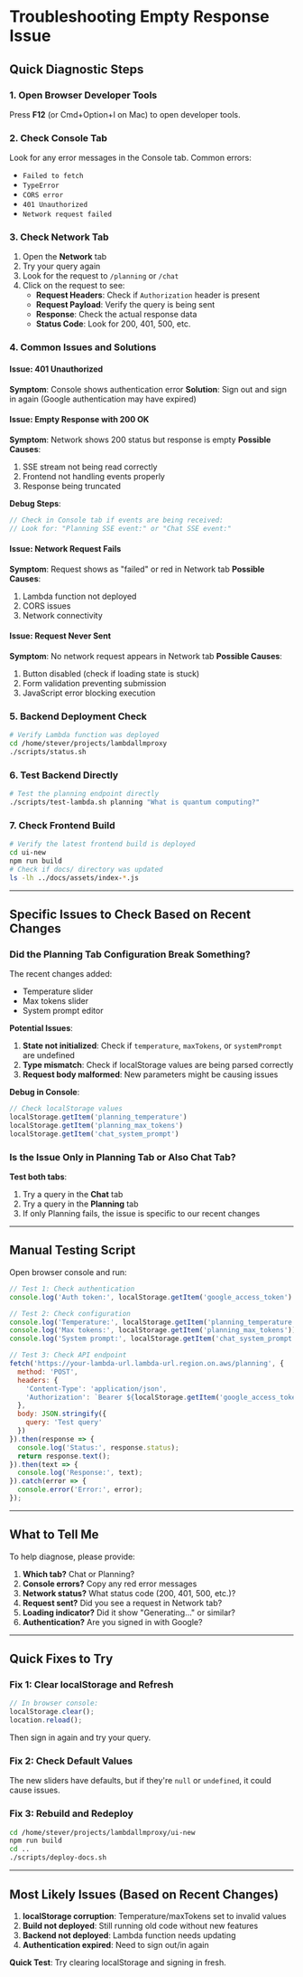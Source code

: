 # Troubleshooting Empty Response Issue

## Quick Diagnostic Steps

### 1. Open Browser Developer Tools
Press **F12** (or Cmd+Option+I on Mac) to open developer tools.

### 2. Check Console Tab
Look for any error messages in the Console tab. Common errors:
- `Failed to fetch`
- `TypeError`
- `CORS error`
- `401 Unauthorized`
- `Network request failed`

### 3. Check Network Tab
1. Open the **Network** tab
2. Try your query again
3. Look for the request to `/planning` or `/chat`
4. Click on the request to see:
   - **Request Headers**: Check if `Authorization` header is present
   - **Request Payload**: Verify the query is being sent
   - **Response**: Check the actual response data
   - **Status Code**: Look for 200, 401, 500, etc.

### 4. Common Issues and Solutions

#### Issue: 401 Unauthorized
**Symptom**: Console shows authentication error
**Solution**: Sign out and sign in again (Google authentication may have expired)

#### Issue: Empty Response with 200 OK
**Symptom**: Network shows 200 status but response is empty
**Possible Causes**:
1. SSE stream not being read correctly
2. Frontend not handling events properly
3. Response being truncated

**Debug Steps**:
```javascript
// Check in Console tab if events are being received:
// Look for: "Planning SSE event:" or "Chat SSE event:"
```

#### Issue: Network Request Fails
**Symptom**: Request shows as "failed" or red in Network tab
**Possible Causes**:
1. Lambda function not deployed
2. CORS issues
3. Network connectivity

#### Issue: Request Never Sent
**Symptom**: No network request appears in Network tab
**Possible Causes**:
1. Button disabled (check if loading state is stuck)
2. Form validation preventing submission
3. JavaScript error blocking execution

### 5. Backend Deployment Check
```bash
# Verify Lambda function was deployed
cd /home/stever/projects/lambdallmproxy
./scripts/status.sh
```

### 6. Test Backend Directly
```bash
# Test the planning endpoint directly
./scripts/test-lambda.sh planning "What is quantum computing?"
```

### 7. Check Frontend Build
```bash
# Verify the latest frontend build is deployed
cd ui-new
npm run build
# Check if docs/ directory was updated
ls -lh ../docs/assets/index-*.js
```

---

## Specific Issues to Check Based on Recent Changes

### Did the Planning Tab Configuration Break Something?

The recent changes added:
- Temperature slider
- Max tokens slider  
- System prompt editor

**Potential Issues**:
1. **State not initialized**: Check if `temperature`, `maxTokens`, or `systemPrompt` are undefined
2. **Type mismatch**: Check if localStorage values are being parsed correctly
3. **Request body malformed**: New parameters might be causing issues

**Debug in Console**:
```javascript
// Check localStorage values
localStorage.getItem('planning_temperature')
localStorage.getItem('planning_max_tokens')
localStorage.getItem('chat_system_prompt')
```

### Is the Issue Only in Planning Tab or Also Chat Tab?

**Test both tabs**:
1. Try a query in the **Chat** tab
2. Try a query in the **Planning** tab
3. If only Planning fails, the issue is specific to our recent changes

---

## Manual Testing Script

Open browser console and run:

```javascript
// Test 1: Check authentication
console.log('Auth token:', localStorage.getItem('google_access_token') ? 'Present' : 'Missing');

// Test 2: Check configuration
console.log('Temperature:', localStorage.getItem('planning_temperature'));
console.log('Max tokens:', localStorage.getItem('planning_max_tokens'));
console.log('System prompt:', localStorage.getItem('chat_system_prompt'));

// Test 3: Check API endpoint
fetch('https://your-lambda-url.lambda-url.region.on.aws/planning', {
  method: 'POST',
  headers: {
    'Content-Type': 'application/json',
    'Authorization': `Bearer ${localStorage.getItem('google_access_token')}`
  },
  body: JSON.stringify({
    query: 'Test query'
  })
}).then(response => {
  console.log('Status:', response.status);
  return response.text();
}).then(text => {
  console.log('Response:', text);
}).catch(error => {
  console.error('Error:', error);
});
```

---

## What to Tell Me

To help diagnose, please provide:

1. **Which tab?** Chat or Planning?
2. **Console errors?** Copy any red error messages
3. **Network status?** What status code (200, 401, 500, etc.)?
4. **Request sent?** Did you see a request in Network tab?
5. **Loading indicator?** Did it show "Generating..." or similar?
6. **Authentication?** Are you signed in with Google?

---

## Quick Fixes to Try

### Fix 1: Clear localStorage and Refresh
```javascript
// In browser console:
localStorage.clear();
location.reload();
```
Then sign in again and try your query.

### Fix 2: Check Default Values
The new sliders have defaults, but if they're `null` or `undefined`, it could cause issues.

### Fix 3: Rebuild and Redeploy
```bash
cd /home/stever/projects/lambdallmproxy/ui-new
npm run build
cd ..
./scripts/deploy-docs.sh
```

---

## Most Likely Issues (Based on Recent Changes)

1. **localStorage corruption**: Temperature/maxTokens set to invalid values
2. **Build not deployed**: Still running old code without new features  
3. **Backend not deployed**: Lambda function needs updating
4. **Authentication expired**: Need to sign out/in again

**Quick Test**: Try clearing localStorage and signing in fresh.
